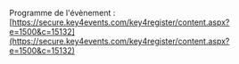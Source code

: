 Programme de l'évènement : [https://secure.key4events.com/key4register/content.aspx?e=1500&c=15132](https://secure.key4events.com/key4register/content.aspx?e=1500&c=15132)
